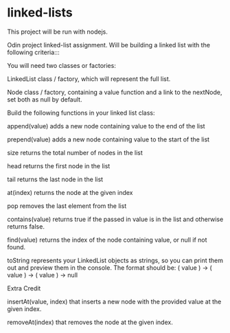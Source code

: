 # linked-lists

This project will be run with nodejs.

Odin project linked-list assignment.
Will be building a linked list with the following criteria:::

You will need two classes or factories:

LinkedList class / factory, which will represent the full list.

Node class / factory, containing a value function and a link to the nextNode, set both as null by default.

Build the following functions in your linked list class:

append(value) adds a new node containing value to the end of the list

prepend(value) adds a new node containing value to the start of the list

size returns the total number of nodes in the list

head returns the first node in the list

tail returns the last node in the list

at(index) returns the node at the given index

pop removes the last element from the list

contains(value) returns true if the passed in value is in the list and otherwise returns false.

find(value) returns the index of the node containing value, or null if not found.

toString represents your LinkedList objects as strings, so you can print them out and preview them in the console. The format should be: ( value ) -> ( value ) -> ( value ) -> null



Extra Credit

insertAt(value, index) that inserts a new node with the provided value at the given index.


removeAt(index) that removes the node at the given index.

